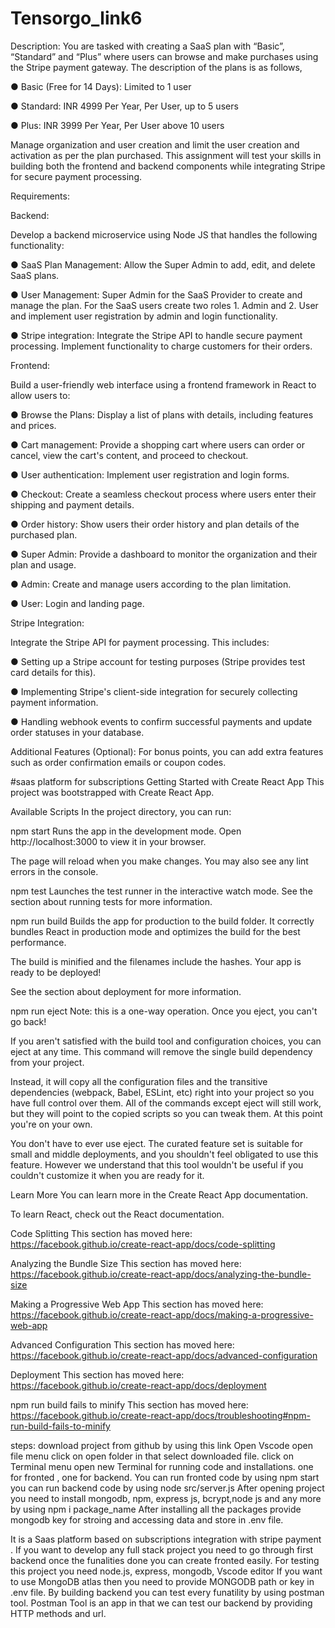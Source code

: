 # Tensorgo_link6

Description:
You are tasked with creating a SaaS plan with “Basic”, “Standard” and “Plus” where users can browse
and make purchases using the Stripe payment gateway.
The description of the plans is as follows,

● Basic (Free for 14 Days): Limited to 1 user

● Standard: INR 4999 Per Year, Per User, up to 5 users

● Plus: INR 3999 Per Year, Per User above 10 users

Manage organization and user creation and limit the user creation and activation as per the plan
purchased.
This assignment will test your skills in building both the frontend and backend components while
integrating Stripe for secure payment processing.

Requirements:

Backend:

Develop a backend microservice using Node JS that handles the following functionality:

● SaaS Plan Management: Allow the Super Admin to add, edit, and delete SaaS plans.

● User Management: Super Admin for the SaaS Provider to create and manage the plan. For the
SaaS users create two roles 1. Admin and 2. User and implement user registration by admin and
login functionality.

● Stripe integration: Integrate the Stripe API to handle secure payment processing. Implement
functionality to charge customers for their orders.

Frontend:

Build a user-friendly web interface using a frontend framework in React to allow users to:

● Browse the Plans: Display a list of plans with details, including features and prices.

● Cart management: Provide a shopping cart where users can order or cancel, view the cart's
content, and proceed to checkout.

● User authentication: Implement user registration and login forms.

● Checkout: Create a seamless checkout process where users enter their shipping and payment
details.

● Order history: Show users their order history and plan details of the purchased plan.

● Super Admin: Provide a dashboard to monitor the organization and their plan and usage.

● Admin: Create and manage users according to the plan limitation.

● User: Login and landing page.

Stripe Integration:

Integrate the Stripe API for payment processing. This includes:

● Setting up a Stripe account for testing purposes (Stripe provides test card details for this).

● Implementing Stripe's client-side integration for securely collecting payment information.

● Handling webhook events to confirm successful payments and update order statuses in your
database.

Additional Features (Optional):
For bonus points, you can add extra features such as order confirmation emails or coupon codes.

#saas platform for subscriptions
Getting Started with Create React App
This project was bootstrapped with Create React App.

Available Scripts
In the project directory, you can run:

npm start
Runs the app in the development mode.
Open http://localhost:3000 to view it in your browser.

The page will reload when you make changes.
You may also see any lint errors in the console.

npm test
Launches the test runner in the interactive watch mode.
See the section about running tests for more information.

npm run build
Builds the app for production to the build folder.
It correctly bundles React in production mode and optimizes the build for the best performance.

The build is minified and the filenames include the hashes.
Your app is ready to be deployed!

See the section about deployment for more information.

npm run eject
Note: this is a one-way operation. Once you eject, you can't go back!

If you aren't satisfied with the build tool and configuration choices, you can eject at any time. This command will remove the single build dependency from your project.

Instead, it will copy all the configuration files and the transitive dependencies (webpack, Babel, ESLint, etc) right into your project so you have full control over them. All of the commands except eject will still work, but they will point to the copied scripts so you can tweak them. At this point you're on your own.

You don't have to ever use eject. The curated feature set is suitable for small and middle deployments, and you shouldn't feel obligated to use this feature. However we understand that this tool wouldn't be useful if you couldn't customize it when you are ready for it.

Learn More
You can learn more in the Create React App documentation.

To learn React, check out the React documentation.

Code Splitting
This section has moved here: https://facebook.github.io/create-react-app/docs/code-splitting

Analyzing the Bundle Size
This section has moved here: https://facebook.github.io/create-react-app/docs/analyzing-the-bundle-size

Making a Progressive Web App
This section has moved here: https://facebook.github.io/create-react-app/docs/making-a-progressive-web-app

Advanced Configuration
This section has moved here: https://facebook.github.io/create-react-app/docs/advanced-configuration

Deployment
This section has moved here: https://facebook.github.io/create-react-app/docs/deployment

npm run build fails to minify
This section has moved here: https://facebook.github.io/create-react-app/docs/troubleshooting#npm-run-build-fails-to-minify


steps:
download project from github by using this link
Open Vscode open file menu click on open folder in that select downloaded file.
click on Terminal menu open new Terminal for running code and installations.
one for fronted , one for backend.
You can run fronted code by using npm start
you can run backend code by using node src/server.js
After opening project you need to install mongodb, npm, express js, bcrypt,node js and any more by using npm i package_name
After installing all the packages provide mongodb key for stroing and accessing data and store in .env file.

 It is a Saas platform based on subscriptions integration with stripe payment .
 If you want to develop any full stack project you need to go through first backend once the funalities done you can create fronted easily.
 For testing this project you need node.js, express, mongodb, Vscode editor
 If you want to use MongoDB atlas then you need to provide MONGODB path or key in .env file.
 By building backend you can test every funatility by using postman tool.
 Postman Tool is an app in that we can test our backend by providing HTTP methods and url.
